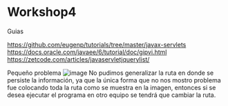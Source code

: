 # Workshop4
Guias

https://github.com/eugenp/tutorials/tree/master/javax-servlets
https://docs.oracle.com/javaee/6/tutorial/doc/gipvi.html
https://zetcode.com/articles/javaservletjquerylist/ 

Pequeño problema
![image](https://user-images.githubusercontent.com/73041810/117243635-3c019580-adfd-11eb-9e43-61611e3bc3e6.png)
No pudimos generalizar la ruta en donde se persiste la información, ya que la única forma que no nos mostro problema fue colocando toda la ruta como se muestra en la imagen, entonces si se desea ejecutar el programa en otro equipo se tendrá que cambiar la ruta.
